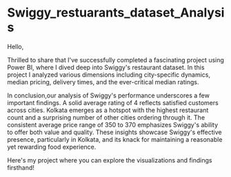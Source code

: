# Swiggy_restuarants_dataset_Analysis
Hello,

Thrilled to share that I've successfully completed a fascinating project using Power BI, where I dived deep into Swiggy's restaurant dataset. In this project I analyzed various dimensions including city-specific dynamics, median pricing, delivery times, and the ever-critical median ratings.

In conclusion,our analysis of Swiggy's performance underscores a few important findings. A solid average rating of 4 reflects satisfied customers across cities. Kolkata emerges as a hotspot with the highest restaurant count and a surprising number of other cities ordering through it. The consistent average price range of 350 to 370 emphasizes Swiggy's ability to offer both value and quality. These insights showcase Swiggy's effective presence, particularly in Kolkata, and its knack for maintaining a reasonable yet rewarding food experience.

Here's my project where you can explore the visualizations and findings firsthand!
